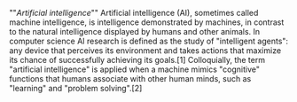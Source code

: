 ""_Artificial intelligence_""
Artificial intelligence (AI), sometimes called machine intelligence, is intelligence demonstrated by machines, in contrast to the natural intelligence displayed by humans and other animals.
In computer science AI research is defined as the study of "intelligent agents": any device that perceives its environment and takes actions that maximize its chance of successfully achieving its goals.[1] Colloquially, the term "artificial intelligence" is applied when a machine mimics "cognitive" functions that humans associate with other human minds, such as "learning" and "problem solving".[2]
